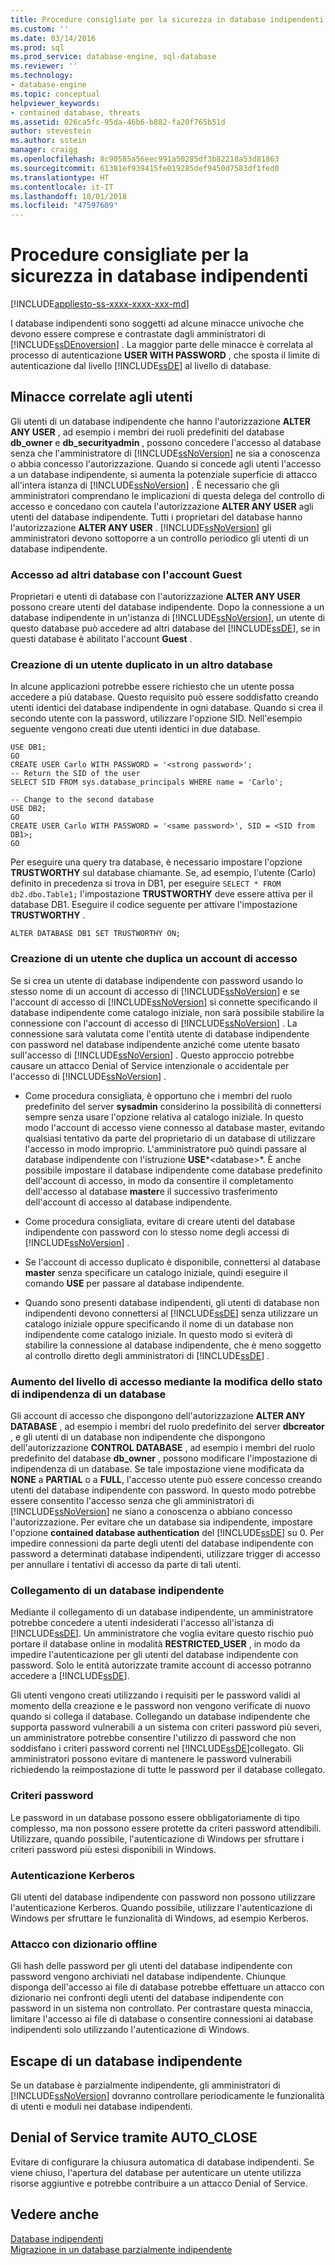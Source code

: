 ```yaml
---
title: Procedure consigliate per la sicurezza in database indipendenti| Microsoft Docs
ms.custom: ''
ms.date: 03/14/2016
ms.prod: sql
ms.prod_service: database-engine, sql-database
ms.reviewer: ''
ms.technology:
- database-engine
ms.topic: conceptual
helpviewer_keywords:
- contained database, threats
ms.assetid: 026ca5fc-95da-46b6-b882-fa20f765b51d
author: stevestein
ms.author: sstein
manager: craigg
ms.openlocfilehash: 8c90585a56eec991a50285df3b82218a53d81863
ms.sourcegitcommit: 61381ef939415fe019285def9450d7583df1fed0
ms.translationtype: HT
ms.contentlocale: it-IT
ms.lasthandoff: 10/01/2018
ms.locfileid: "47597609"
---
```

# <a name="security-best-practices-with-contained-databases"></a>Procedure consigliate per la sicurezza in database indipendenti
[!INCLUDE[appliesto-ss-xxxx-xxxx-xxx-md](../../includes/appliesto-ss-xxxx-xxxx-xxx-md.md)]

  I database indipendenti sono soggetti ad alcune minacce univoche che devono essere comprese e contrastate dagli amministratori di [!INCLUDE[ssDEnoversion](../../includes/ssdenoversion-md.md)] . La maggior parte delle minacce è correlata al processo di autenticazione **USER WITH PASSWORD** , che sposta il limite di autenticazione dal livello [!INCLUDE[ssDE](../../includes/ssde-md.md)] al livello di database.  
  
## <a name="threats-related-to-users"></a>Minacce correlate agli utenti  
 Gli utenti di un database indipendente che hanno l'autorizzazione **ALTER ANY USER** , ad esempio i membri dei ruoli predefiniti del database **db_owner** e **db_securityadmin** , possono concedere l'accesso al database senza che l'amministratore di [!INCLUDE[ssNoVersion](../../includes/ssnoversion-md.md)] ne sia a conoscenza o abbia concesso l'autorizzazione. Quando si concede agli utenti l'accesso a un database indipendente, si aumenta la potenziale superficie di attacco all'intera istanza di [!INCLUDE[ssNoVersion](../../includes/ssnoversion-md.md)] . È necessario che gli amministratori comprendano le implicazioni di questa delega del controllo di accesso e concedano con cautela l'autorizzazione **ALTER ANY USER** agli utenti del database indipendente. Tutti i proprietari del database hanno l'autorizzazione **ALTER ANY USER** . [!INCLUDE[ssNoVersion](../../includes/ssnoversion-md.md)] gli amministratori devono sottoporre a un controllo periodico gli utenti di un database indipendente.  
  
### <a name="accessing-other-databases-using-the-guest-account"></a>Accesso ad altri database con l'account Guest  
 Proprietari e utenti di database con l'autorizzazione **ALTER ANY USER** possono creare utenti del database indipendente. Dopo la connessione a un database indipendente in un'istanza di [!INCLUDE[ssNoVersion](../../includes/ssnoversion-md.md)], un utente di questo database può accedere ad altri database del [!INCLUDE[ssDE](../../includes/ssde-md.md)], se in questi database è abilitato l'account **Guest** .  
  
### <a name="creating-a-duplicate-user-in-another-database"></a>Creazione di un utente duplicato in un altro database  
 In alcune applicazioni potrebbe essere richiesto che un utente possa accedere a più database. Questo requisito può essere soddisfatto creando utenti identici del database indipendente in ogni database. Quando si crea il secondo utente con la password, utilizzare l'opzione SID. Nell'esempio seguente vengono creati due utenti identici in due database.  
  
```  
USE DB1;  
GO  
CREATE USER Carlo WITH PASSWORD = '<strong password>';   
-- Return the SID of the user  
SELECT SID FROM sys.database_principals WHERE name = 'Carlo';  
  
-- Change to the second database  
USE DB2;  
GO  
CREATE USER Carlo WITH PASSWORD = '<same password>', SID = <SID from DB1>;  
GO  
```  
  
 Per eseguire una query tra database, è necessario impostare l'opzione **TRUSTWORTHY** sul database chiamante. Se, ad esempio, l'utente (Carlo) definito in precedenza si trova in DB1, per eseguire `SELECT * FROM db2.dbo.Table1;` l'impostazione **TRUSTWORTHY** deve essere attiva per il database DB1. Eseguire il codice seguente per attivare l'impostazione **TRUSTWORTHY** .  
  
```  
ALTER DATABASE DB1 SET TRUSTWORTHY ON;  
```  
  
### <a name="creating-a-user-that-duplicates-a-login"></a>Creazione di un utente che duplica un account di accesso  
 Se si crea un utente di database indipendente con password usando lo stesso nome di un account di accesso di [!INCLUDE[ssNoVersion](../../includes/ssnoversion-md.md)] e se l'account di accesso di [!INCLUDE[ssNoVersion](../../includes/ssnoversion-md.md)] si connette specificando il database indipendente come catalogo iniziale, non sarà possibile stabilire la connessione con l'account di accesso di [!INCLUDE[ssNoVersion](../../includes/ssnoversion-md.md)] . La connessione sarà valutata come l'entità utente di database indipendente con password nel database indipendente anziché come utente basato sull'accesso di [!INCLUDE[ssNoVersion](../../includes/ssnoversion-md.md)] . Questo approccio potrebbe causare un attacco Denial of Service intenzionale o accidentale per l'accesso di [!INCLUDE[ssNoVersion](../../includes/ssnoversion-md.md)] .  
  
-   Come procedura consigliata, è opportuno che i membri del ruolo predefinito del server **sysadmin** considerino la possibilità di connettersi sempre senza usare l'opzione relativa al catalogo iniziale. In questo modo l'account di accesso viene connesso al database master, evitando qualsiasi tentativo da parte del proprietario di un database di utilizzare l'accesso in modo improprio. L'amministratore può quindi passare al database indipendente con l'istruzione **USE***\<database>*. È anche possibile impostare il database indipendente come database predefinito dell'account di accesso, in modo da consentire il completamento dell'accesso al database **master**e il successivo trasferimento dell'account di accesso al database indipendente.  
  
-   Come procedura consigliata, evitare di creare utenti del database indipendente con password con lo stesso nome degli accessi di [!INCLUDE[ssNoVersion](../../includes/ssnoversion-md.md)] .  
  
-   Se l'account di accesso duplicato è disponibile, connettersi al database **master** senza specificare un catalogo iniziale, quindi eseguire il comando **USE** per passare al database indipendente.  
  
-   Quando sono presenti database indipendenti, gli utenti di database non indipendenti devono connettersi al [!INCLUDE[ssDE](../../includes/ssde-md.md)] senza utilizzare un catalogo iniziale oppure specificando il nome di un database non indipendente come catalogo iniziale. In questo modo si eviterà di stabilire la connessione al database indipendente, che è meno soggetto al controllo diretto degli amministratori di [!INCLUDE[ssDE](../../includes/ssde-md.md)] .  
  
### <a name="increasing-access-by-changing-the-containment-status-of-a-database"></a>Aumento del livello di accesso mediante la modifica dello stato di indipendenza di un database  
 Gli account di accesso che dispongono dell'autorizzazione **ALTER ANY DATABASE** , ad esempio i membri del ruolo predefinito del server **dbcreator** , e gli utenti di un database non indipendente che dispongono dell'autorizzazione **CONTROL DATABASE** , ad esempio i membri del ruolo predefinito del database **db_owner** , possono modificare l'impostazione di indipendenza di un database. Se tale impostazione viene modificata da **NONE** a **PARTIAL** o a **FULL**, l'accesso utente può essere concesso creando utenti del database indipendente con password. In questo modo potrebbe essere consentito l'accesso senza che gli amministratori di [!INCLUDE[ssNoVersion](../../includes/ssnoversion-md.md)] ne siano a conoscenza o abbiano concesso l'autorizzazione. Per evitare che un database sia indipendente, impostare l'opzione **contained database authentication** del [!INCLUDE[ssDE](../../includes/ssde-md.md)] su 0. Per impedire connessioni da parte degli utenti del database indipendente con password a determinati database indipendenti, utilizzare trigger di accesso per annullare i tentativi di accesso da parte di tali utenti.  
  
### <a name="attaching-a-contained-database"></a>Collegamento di un database indipendente  
 Mediante il collegamento di un database indipendente, un amministratore potrebbe concedere a utenti indesiderati l'accesso all'istanza di [!INCLUDE[ssDE](../../includes/ssde-md.md)]. Un amministratore che voglia evitare questo rischio può portare il database online in modalità **RESTRICTED_USER** , in modo da impedire l'autenticazione per gli utenti del database indipendente con password. Solo le entità autorizzate tramite account di accesso potranno accedere a [!INCLUDE[ssDE](../../includes/ssde-md.md)].  
  
 Gli utenti vengono creati utilizzando i requisiti per le password validi al momento della creazione e le password non vengono verificate di nuovo quando si collega il database. Collegando un database indipendente che supporta password vulnerabili a un sistema con criteri password più severi, un amministratore potrebbe consentire l'utilizzo di password che non soddisfano i criteri password correnti nel [!INCLUDE[ssDE](../../includes/ssde-md.md)]collegato. Gli amministratori possono evitare di mantenere le password vulnerabili richiedendo la reimpostazione di tutte le password per il database collegato.  
  
### <a name="password-policies"></a>Criteri password  
 Le password in un database possono essere obbligatoriamente di tipo complesso, ma non possono essere protette da criteri password attendibili. Utilizzare, quando possibile, l'autenticazione di Windows per sfruttare i criteri password più estesi disponibili in Windows.  
  
### <a name="kerberos-authentication"></a>Autenticazione Kerberos  
 Gli utenti del database indipendente con password non possono utilizzare l'autenticazione Kerberos. Quando possibile, utilizzare l'autenticazione di Windows per sfruttare le funzionalità di Windows, ad esempio Kerberos.  
  
### <a name="offline-dictionary-attack"></a>Attacco con dizionario offline  
 Gli hash delle password per gli utenti del database indipendente con password vengono archiviati nel database indipendente. Chiunque disponga dell'accesso ai file di database potrebbe effettuare un attacco con dizionario nei confronti degli utenti del database indipendente con password in un sistema non controllato. Per contrastare questa minaccia, limitare l'accesso ai file di database o consentire connessioni ai database indipendenti solo utilizzando l'autenticazione di Windows.  
  
## <a name="escaping-a-contained-database"></a>Escape di un database indipendente  
 Se un database è parzialmente indipendente, gli amministratori di [!INCLUDE[ssNoVersion](../../includes/ssnoversion-md.md)] dovranno controllare periodicamente le funzionalità di utenti e moduli nei database indipendenti.  
  
## <a name="denial-of-service-through-autoclose"></a>Denial of Service tramite AUTO_CLOSE  
 Evitare di configurare la chiusura automatica di database indipendenti. Se viene chiuso, l'apertura del database per autenticare un utente utilizza risorse aggiuntive e potrebbe contribuire a un attacco Denial of Service.  
  
## <a name="see-also"></a>Vedere anche  
 [Database indipendenti](../../relational-databases/databases/contained-databases.md)   
 [Migrazione in un database parzialmente indipendente](../../relational-databases/databases/migrate-to-a-partially-contained-database.md)  
  
  
